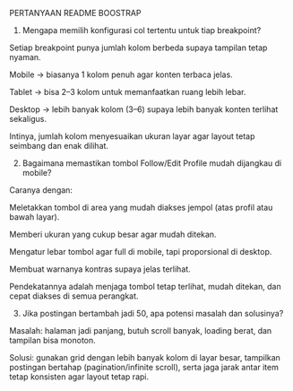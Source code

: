 PERTANYAAN README BOOSTRAP

1. Mengapa memilih konfigurasi col tertentu untuk tiap breakpoint?

Setiap breakpoint punya jumlah kolom berbeda supaya tampilan tetap nyaman.

Mobile → biasanya 1 kolom penuh agar konten terbaca jelas.

Tablet → bisa 2–3 kolom untuk memanfaatkan ruang lebih lebar.

Desktop → lebih banyak kolom (3–6) supaya lebih banyak konten terlihat sekaligus.


Intinya, jumlah kolom menyesuaikan ukuran layar agar layout tetap seimbang dan enak dilihat.


2. Bagaimana memastikan tombol Follow/Edit Profile mudah dijangkau di mobile?

Caranya dengan:

Meletakkan tombol di area yang mudah diakses jempol (atas profil atau bawah layar).

Memberi ukuran yang cukup besar agar mudah ditekan.

Mengatur lebar tombol agar full di mobile, tapi proporsional di desktop.

Membuat warnanya kontras supaya jelas terlihat.


Pendekatannya adalah menjaga tombol tetap terlihat, mudah ditekan, dan cepat diakses di semua perangkat.


3. Jika postingan bertambah jadi 50, apa potensi masalah dan solusinya?

Masalah: halaman jadi panjang, butuh scroll banyak, loading berat, dan tampilan bisa monoton.

Solusi: gunakan grid dengan lebih banyak kolom di layar besar, tampilkan postingan bertahap (pagination/infinite scroll), serta jaga jarak antar item tetap konsisten agar layout tetap rapi.
